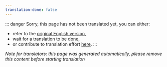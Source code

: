 ```yaml
---
translation-done: false
---
```

::: danger
Sorry, this page has not been translated yet, you can either:
- refer to the [original English version](<..\hi new original here.md>),
- wait for a translation to be done,
- or contribute to translation effort [here](https://github.com/bsmg/wiki).
:::

_Note for translators: this page was generated automatically, please remove this content before starting translation_
